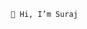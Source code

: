 

             👋 Hi, I’m Suraj

<!---
..............................................................................................................
.........
--->
